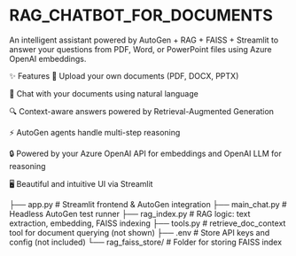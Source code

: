 # RAG_CHATBOT_FOR_DOCUMENTS

An intelligent assistant powered by AutoGen + RAG + FAISS + Streamlit to answer your questions from PDF, Word, or PowerPoint files using Azure OpenAI embeddings.

✨ Features
📂 Upload your own documents (PDF, DOCX, PPTX)

🧠 Chat with your documents using natural language

🔍 Context-aware answers powered by Retrieval-Augmented Generation

⚡ AutoGen agents handle multi-step reasoning

🔒 Powered by your Azure OpenAI API for embeddings and OpenAI LLM for reasoning

🖥️ Beautiful and intuitive UI via Streamlit

├── app.py               # Streamlit frontend & AutoGen integration
├── main_chat.py         # Headless AutoGen test runner
├── rag_index.py         # RAG logic: text extraction, embedding, FAISS indexing
├── tools.py             # retrieve_doc_context tool for document querying (not shown)
├── .env                 # Store API keys and config (not included)
└── rag_faiss_store/     # Folder for storing FAISS index
